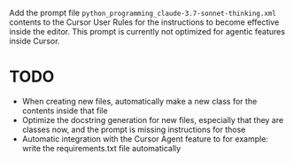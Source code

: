Add the prompt file `python_programming_claude-3.7-sonnet-thinking.xml` contents to the Cursor User Rules for the instructions to become effective inside the editor.
This prompt is currently not optimized for agentic features inside Cursor.

# TODO
- When creating new files, automatically make a new class for the contents inside that file
- Optimize the docstring generation for new files, especially that they are classes now, and the prompt is missing instructions for those
- Automatic integration with the Cursor Agent feature to for example: write the requirements.txt file automatically